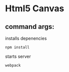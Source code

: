 # Html5 Canvas

## command args:

installs depenencies
```
npm install 
``` 

starts server
```
webpack   
```    
